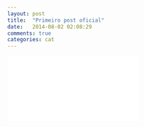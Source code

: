 ```yaml
---
layout: post
title:  "Primeiro post oficial"
date:   2014-08-02 02:08:29
comments: true
categories: cat
---
```


<div class='embed-container'><iframe src='//instagram.com/p/lAcPM8FfHv/?modal=true/embed/' frameborder='0' scrolling='no' allowtransparency='true'></iframe></div>